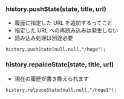 ### history.pushState(state, title, url)

- 履歴に指定した URL を追加するってこと
- 指定した URL への再読み込みは発生しない
- 読み込み処理は別途必要

```
history.pushState(null,null,"/hoge");
```

### history.repalceState(state, title, url)

- 現在の履歴が書き換えられます

```
history.relpaceState(null,null,"/hoge1");
```
